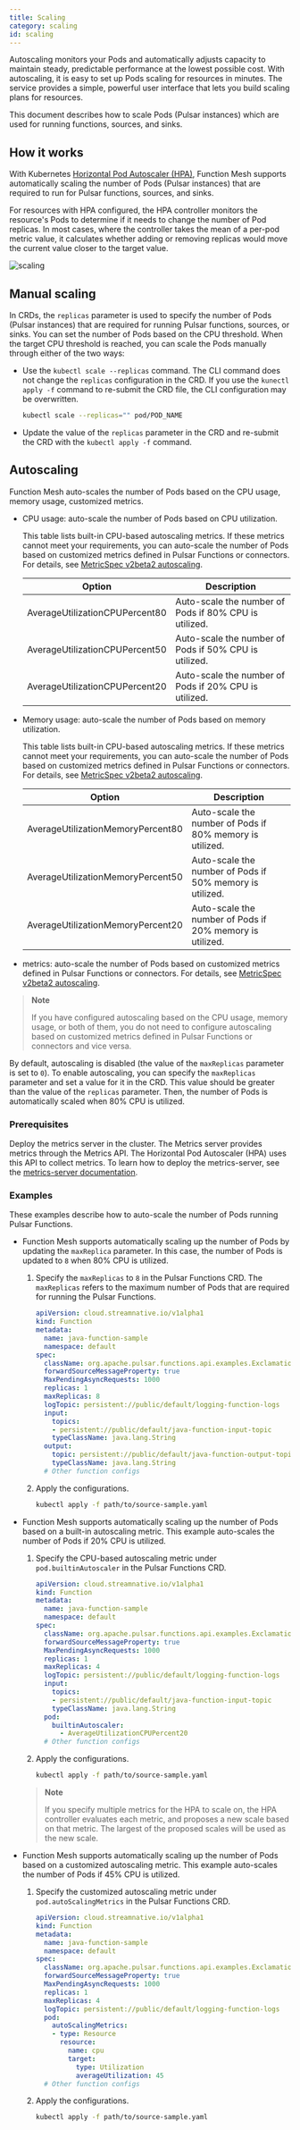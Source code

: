 ```yaml
---
title: Scaling
category: scaling
id: scaling
---
```


Autoscaling monitors your Pods and automatically adjusts capacity to maintain steady, predictable performance at the lowest possible cost. With autoscaling, it is easy to set up Pods scaling for resources in minutes. The service provides a simple, powerful user interface that lets you build scaling plans for resources.

This document describes how to scale Pods (Pulsar instances) which are used for running functions, sources, and sinks.

## How it works

With Kubernetes [Horizontal Pod Autoscaler (HPA)](https://kubernetes.io/docs/tasks/run-application/horizontal-Pod-autoscale/), Function Mesh supports automatically scaling the number of Pods (Pulsar instances) that are required to run for Pulsar functions, sources, and sinks.

For resources with HPA configured, the HPA controller monitors the resource's Pods to determine if it needs to change the number of Pod replicas. In most cases, where the controller takes the mean of a per-pod metric value, it calculates whether adding or removing replicas would move the current value closer to the target value.

![scaling](./assets/scaling.png)

## Manual scaling

In CRDs, the `replicas` parameter is used to specify the number of Pods (Pulsar instances) that are required for running Pulsar functions, sources, or sinks. You can set the number of Pods based on the CPU threshold. When the target CPU threshold is reached, you can scale the Pods manually through either of the two ways:

- Use the `kubectl scale --replicas` command. The CLI command does not change the `replicas` configuration in the CRD. If you use the `kunectl apply -f` command to re-submit the CRD file, the CLI configuration may be overwritten.

    ```bash
    kubectl scale --replicas="" pod/POD_NAME
    ```

- Update the value of the `replicas` parameter in the CRD and re-submit the CRD with the `kubectl apply -f` command.

## Autoscaling

Function Mesh auto-scales the number of Pods based on the CPU usage, memory usage, customized metrics. 

- CPU usage: auto-scale the number of Pods based on CPU utilization.
  
  This table lists built-in CPU-based autoscaling metrics. If these metrics cannot meet your requirements, you can auto-scale the number of Pods based on customized metrics defined in Pulsar Functions or connectors. For details, see [MetricSpec v2beta2 autoscaling](https://kubernetes.io/docs/reference/generated/kubernetes-api/v1.21/#metricspec-v2beta2-autoscaling).
  
  | Option | Description |
  | --- | --- |
  | AverageUtilizationCPUPercent80 | Auto-scale the number of Pods if 80% CPU is utilized.|
  | AverageUtilizationCPUPercent50 | Auto-scale the number of Pods if 50% CPU is utilized.|
  | AverageUtilizationCPUPercent20 | Auto-scale the number of Pods if 20% CPU is utilized. |

- Memory usage: auto-scale the number of Pods based on memory utilization.
  
  This table lists built-in CPU-based autoscaling metrics. If these metrics cannot meet your requirements, you can auto-scale the number of Pods based on customized metrics defined in Pulsar Functions or connectors. For details, see [MetricSpec v2beta2 autoscaling](https://kubernetes.io/docs/reference/generated/kubernetes-api/v1.21/#metricspec-v2beta2-autoscaling).
  
  | Option | Description |
  | --- | --- |
  | AverageUtilizationMemoryPercent80 | Auto-scale the number of Pods if 80% memory is utilized. |
  | AverageUtilizationMemoryPercent50 | Auto-scale the number of Pods if 50% memory is utilized. |
  | AverageUtilizationMemoryPercent20 | Auto-scale the number of Pods if 20% memory is utilized. |

- metrics: auto-scale the number of Pods based on customized metrics defined in Pulsar Functions or connectors. For details, see [MetricSpec v2beta2 autoscaling](https://kubernetes.io/docs/reference/generated/kubernetes-api/v1.21/#metricspec-v2beta2-autoscaling).

> **Note**
>
> If you have configured autoscaling based on the CPU usage, memory usage, or both of them, you do not need to configure autoscaling based on customized metrics defined in Pulsar Functions or connectors and vice versa.

By default, autoscaling is disabled (the value of the `maxReplicas` parameter is set to `0`). To enable autoscaling, you can specify the `maxReplicas` parameter and set a value for it in the CRD. This value should be greater than the value of the `replicas` parameter. Then, the number of Pods is automatically scaled when 80% CPU is utilized.

### Prerequisites

Deploy the metrics server in the cluster. The Metrics server provides metrics through the Metrics API. The Horizontal Pod Autoscaler (HPA) uses this API to collect metrics. To learn how to deploy the metrics-server, see the [metrics-server documentation](https://github.com/kubernetes-sigs/metrics-server#deployment).

### Examples

These examples describe how to auto-scale the number of Pods running Pulsar Functions.

- Function Mesh supports automatically scaling up the number of Pods by updating the `maxReplica` parameter. In this case, the number of Pods is updated to `8` when 80% CPU is utilized.

  1. Specify the `maxReplicas` to `8` in the Pulsar Functions CRD. The `maxReplicas` refers to the maximum number of Pods that are required for running the Pulsar Functions.

      ```yaml
      apiVersion: cloud.streamnative.io/v1alpha1
      kind: Function
      metadata:
        name: java-function-sample
        namespace: default
      spec:
        className: org.apache.pulsar.functions.api.examples.ExclamationFunction
        forwardSourceMessageProperty: true
        MaxPendingAsyncRequests: 1000
        replicas: 1
        maxReplicas: 8
        logTopic: persistent://public/default/logging-function-logs
        input:
          topics:
          - persistent://public/default/java-function-input-topic
          typeClassName: java.lang.String
        output:
          topic: persistent://public/default/java-function-output-topic
          typeClassName: java.lang.String
        # Other function configs
      ```

  2. Apply the configurations.

      ```bash
      kubectl apply -f path/to/source-sample.yaml
      ```

- Function Mesh supports automatically scaling up the number of Pods based on a built-in autoscaling metric. This example auto-scales the number of Pods if 20% CPU is utilized.

  1. Specify the CPU-based autoscaling metric under `pod.builtinAutoscaler` in the Pulsar Functions CRD.

      ```yaml
      apiVersion: cloud.streamnative.io/v1alpha1
      kind: Function
      metadata:
        name: java-function-sample
        namespace: default
      spec:
        className: org.apache.pulsar.functions.api.examples.ExclamationFunction
        forwardSourceMessageProperty: true
        MaxPendingAsyncRequests: 1000
        replicas: 1
        maxReplicas: 4
        logTopic: persistent://public/default/logging-function-logs
        input:
          topics:
          - persistent://public/default/java-function-input-topic
          typeClassName: java.lang.String
        pod:
          builtinAutoscaler:
            - AverageUtilizationCPUPercent20
        # Other function configs
      ```

  2. Apply the configurations.

      ```bash
      kubectl apply -f path/to/source-sample.yaml
      ```

  >**Note**
  >
  > If you specify multiple metrics for the HPA to scale on, the HPA controller evaluates each metric, and proposes a new scale based on that metric. The largest of the proposed scales will be used as the new scale.

- Function Mesh supports automatically scaling up the number of Pods based on a customized autoscaling metric. This example auto-scales the number of Pods if 45% CPU is utilized.

  1. Specify the customized autoscaling metric under `pod.autoScalingMetrics` in the Pulsar Functions CRD.

      ```yaml
      apiVersion: cloud.streamnative.io/v1alpha1
      kind: Function
      metadata:
        name: java-function-sample
        namespace: default
      spec:
        className: org.apache.pulsar.functions.api.examples.ExclamationFunction
        forwardSourceMessageProperty: true
        MaxPendingAsyncRequests: 1000
        replicas: 1
        maxReplicas: 4
        logTopic: persistent://public/default/logging-function-logs
        pod:
          autoScalingMetrics:
          - type: Resource
            resource:
              name: cpu
              target:
                type: Utilization
                averageUtilization: 45
        # Other function configs
      ```

  2. Apply the configurations.

      ```bash
      kubectl apply -f path/to/source-sample.yaml
      ```